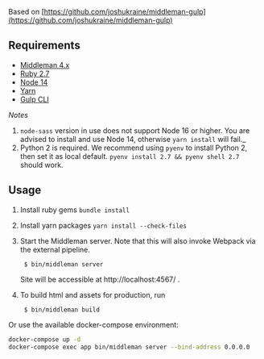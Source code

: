 Based on [https://github.com/joshukraine/middleman-gulp](https://github.com/joshukraine/middleman-gulp)

Requirements
------------

* [Middleman 4.x](https://middlemanapp.com/)
* [Ruby 2.7](https://www.ruby-lang.org)
* [Node 14](https://nodejs.org/en/)
* [Yarn](https://yarnpkg.com/)
* [Gulp CLI](https://www.npmjs.com/package/gulp-cli)

_Notes_

1. `node-sass` version in use does not support Node 16 or higher. You are advised to install and use Node 14, otherwise `yarn install` will fail._
2. Python 2 is required. We recommend using `pyenv` to install Python 2, then set it as local default. `pyenv install 2.7 && pyenv shell 2.7` should work.

Usage
-----

1. Install ruby gems `bundle install`

2. Install yarn packages `yarn install --check-files`

3. Start the Middleman server. Note that this will also invoke Webpack via the external pipeline.

        $ bin/middleman server
        
   Site will be accessible at http://localhost:4567/ .

4. To build html and assets for production, run

        $ bin/middleman build

Or use the available docker-compose environment:

```bash
docker-compose up -d
docker-compose exec app bin/middleman server --bind-address 0.0.0.0
```

